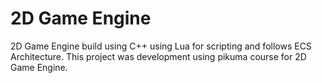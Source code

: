 # 2D Game Engine

2D Game Engine build using C++ using Lua for scripting and follows ECS Architecture. This project was development using pikuma course for 2D Game Engine.

